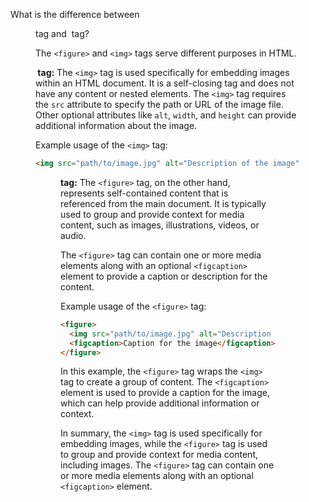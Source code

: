 What is the difference between <figure> tag and <img> tag?

The `<figure>` and `<img>` tags serve different purposes in HTML.

**<img> tag:** The `<img>` tag is used specifically for embedding images within an HTML document. It is a self-closing tag and does not have any content or nested elements. The `<img>` tag requires the `src` attribute to specify the path or URL of the image file. Other optional attributes like `alt`, `width`, and `height` can provide additional information about the image.

Example usage of the `<img>` tag:
```html
<img src="path/to/image.jpg" alt="Description of the image" width="300" height="200">
```

**<figure> tag:** The `<figure>` tag, on the other hand, represents self-contained content that is referenced from the main document. It is typically used to group and provide context for media content, such as images, illustrations, videos, or audio.

The `<figure>` tag can contain one or more media elements along with an optional `<figcaption>` element to provide a caption or description for the content.

Example usage of the `<figure>` tag:
```html
<figure>
  <img src="path/to/image.jpg" alt="Description of the image">
  <figcaption>Caption for the image</figcaption>
</figure>
```

In this example, the `<figure>` tag wraps the `<img>` tag to create a group of content. The `<figcaption>` element is used to provide a caption for the image, which can help provide additional information or context.

In summary, the `<img>` tag is used specifically for embedding images, while the `<figure>` tag is used to group and provide context for media content, including images. The `<figure>` tag can contain one or more media elements along with an optional `<figcaption>` element.